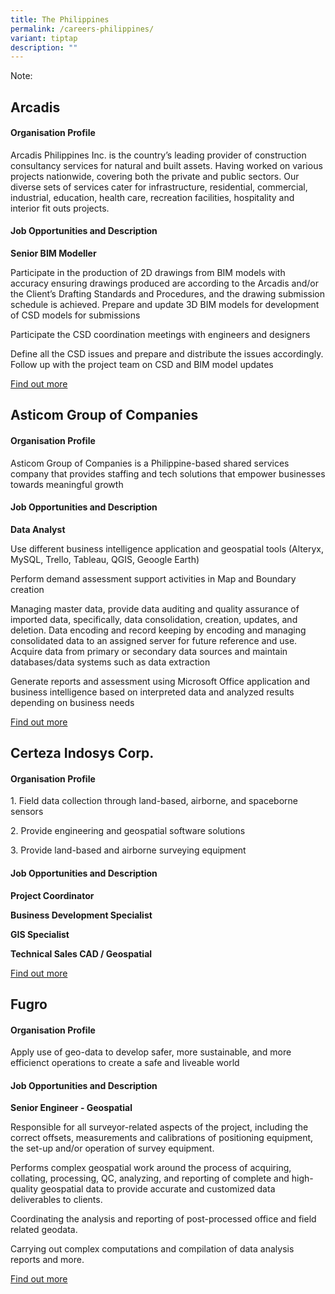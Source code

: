 ```yaml
---
title: The Philippines
permalink: /careers-philippines/
variant: tiptap
description: ""
---
```

<p>Note:</p><h2>Arcadis</h2><h4>Organisation Profile</h4><p>Arcadis Philippines Inc. is the country’s leading provider of construction consultancy services for natural and built assets. Having worked on various projects nationwide, covering both the private and public sectors. Our diverse sets of services cater for infrastructure, residential, commercial, industrial, education, health care, recreation facilities, hospitality and interior fit outs projects.</p><h4>Job Opportunities and Description</h4><p><strong>Senior BIM Modeller</strong></p><p>Participate in the production of 2D drawings from BIM models with accuracy ensuring drawings produced are according to the Arcadis and/or the Client’s Drafting Standards and Procedures, and the drawing submission schedule is achieved. Prepare and update 3D BIM models for development of CSD models for submissions</p><p>Participate the CSD coordination meetings with engineers and designers</p><p>Define all the CSD issues and prepare and distribute the issues accordingly. Follow up with the project team on CSD and BIM model updates</p><p><a href="https://ph.indeed.com/viewjob?jk=6abc5a98adebc10c&amp;from=serp&amp;vjs=3" rel="noopener noreferrer nofollow" target="_blank">Find out more</a></p><p></p><h2>Asticom Group of Companies</h2><h4>Organisation Profile</h4><p>Asticom Group of Companies is a Philippine-based shared services company that provides staffing and tech solutions that empower businesses towards meaningful growth</p><h4>Job Opportunities and Description</h4><p><strong>Data Analyst</strong></p><p>Use different business intelligence application and geospatial tools (Alteryx, MySQL, Trello, Tableau, QGIS, Geoogle Earth)</p><p>Perform demand assessment support activities in Map and Boundary creation</p><p>Managing master data, provide data auditing and quality assurance of imported data, specifically, data consolidation, creation, updates, and deletion. Data encoding and record keeping by encoding and managing consolidated data to an assigned server for future reference and use. Acquire data from primary or secondary data sources and maintain databases/data systems such as data extraction</p><p>Generate reports and assessment using Microsoft Office application and business intelligence based on interpreted data and analyzed results depending on business needs</p><p><a href="https://ph.indeed.com/viewjob?cmp=ASTICOM-Technology-Inc.&amp;t=Data+Analyst&amp;jk=75a9af85b6e698b3&amp;xpse=SoBz67I3HcAaQKzUhh0LbzkdCdPP&amp;xkcb=SoA-67M3HcAcWoA0hz0NbzkdCdPP&amp;vjs=3" rel="noopener noreferrer nofollow" target="_blank">Find out more</a></p><p></p><h2>Certeza Indosys Corp.</h2><h4>Organisation Profile</h4><p>1. Field data collection through land-based, airborne, and spaceborne sensors</p><p>2. Provide engineering and geospatial software solutions</p><p>3. Provide land-based and airborne surveying equipment</p><h4>Job Opportunities and Description</h4><p><strong>Project Coordinator</strong></p><p><strong>Business Development Specialist</strong></p><p><strong>GIS Specialist</strong></p><p><strong>Technical Sales CAD / Geospatial</strong></p><p><a href="https://www.certezainfosys.com/" rel="noopener noreferrer nofollow" target="_blank">Find out more</a></p><p></p><h2>Fugro</h2><h4>Organisation Profile</h4><p>Apply use of geo-data to develop safer, more sustainable, and more efficienct operations to create a safe and liveable world</p><h4>Job Opportunities and Description</h4><p><strong>Senior Engineer - Geospatial </strong></p><p>Responsible for all surveyor-related aspects of the project, including the correct offsets, measurements and calibrations of positioning equipment, the set-up and/or operation of survey equipment.</p><p>Performs complex geospatial work around the process of acquiring, collating, processing, QC, analyzing, and reporting of complete and high-quality geospatial data to provide accurate and customized data deliverables to clients.</p><p>Coordinating the analysis and reporting of post-processed office and field related geodata.</p><p>Carrying out complex computations and compilation of data analysis reports and more.</p><p><a href="https://ph.indeed.com/viewjob?jk=b007141f6cf86c71&amp;from=serp&amp;vjs=3" rel="noopener noreferrer nofollow" target="_blank">Find out more</a></p><p></p><p></p><p></p>